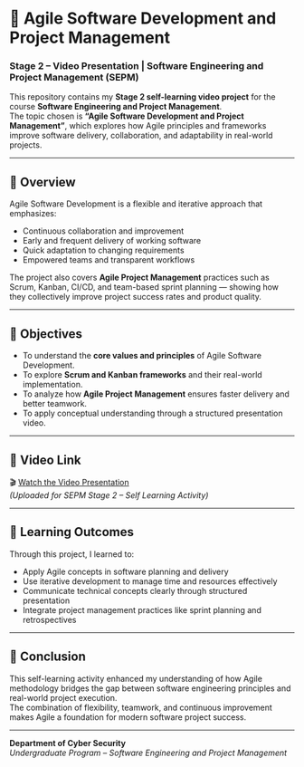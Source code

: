 

# 🎥 Agile Software Development and Project Management  
### Stage 2 – Video Presentation | Software Engineering and Project Management (SEPM)

This repository contains my **Stage 2 self-learning video project** for the course **Software Engineering and Project Management**.  
The topic chosen is **“Agile Software Development and Project Management”**, which explores how Agile principles and frameworks improve software delivery, collaboration, and adaptability in real-world projects.

---

## 📘 Overview

Agile Software Development is a flexible and iterative approach that emphasizes:
- Continuous collaboration and improvement  
- Early and frequent delivery of working software  
- Quick adaptation to changing requirements  
- Empowered teams and transparent workflows  

The project also covers **Agile Project Management** practices such as Scrum, Kanban, CI/CD, and team-based sprint planning — showing how they collectively improve project success rates and product quality.

---

## 🎯 Objectives
- To understand the **core values and principles** of Agile Software Development.  
- To explore **Scrum and Kanban frameworks** and their real-world implementation.  
- To analyze how **Agile Project Management** ensures faster delivery and better teamwork.  
- To apply conceptual understanding through a structured presentation video.

---


## 🔗 Video Link
🎬 [Watch the Video Presentation](<https://youtu.be/_WpJiZadkEM?si=Q_kzo9vXwGV0ibh4>)  
*(Uploaded for SEPM Stage 2 – Self Learning Activity)*

---

## 🧠 Learning Outcomes
Through this project, I learned to:
- Apply Agile concepts in software planning and delivery  
- Use iterative development to manage time and resources effectively  
- Communicate technical concepts clearly through structured presentation  
- Integrate project management practices like sprint planning and retrospectives  

---

## 🏁 Conclusion
This self-learning activity enhanced my understanding of how Agile methodology bridges the gap between software engineering principles and real-world project execution.  
The combination of flexibility, teamwork, and continuous improvement makes Agile a foundation for modern software project success.

---

**Department of Cyber Security**  
*Undergraduate Program – Software Engineering and Project Management*
